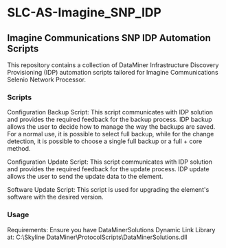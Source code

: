 # SLC-AS-Imagine_SNP_IDP

## Imagine Communications SNP IDP Automation Scripts
This repository contains a collection of DataMiner Infrastructure Discovery Provisioning (IDP) automation scripts tailored for Imagine Communications Selenio Network Processor.

### Scripts
Configuration Backup Script: This script communicates with IDP solution and provides the required feedback for the backup process. IDP backup allows the user to decide how to manage the way the backups are saved. For a normal use, it is possible to select full backup, while for the change detection, it is possible to choose a single full backup or a full + core method.

Configuration Update Script: This script communicates with IDP solution and provides the required feedback for the update process. IDP update allows the user to send the update data to the element.

Software Update Script: This script is used for upgrading the element's software with the desired version.

### Usage
Requirements: Ensure you have DataMinerSolutions Dynamic Link Library at: C:\Skyline DataMiner\ProtocolScripts\DataMinerSolutions.dll
